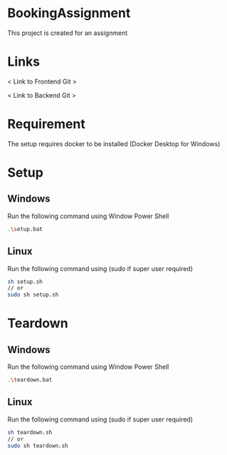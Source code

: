 # BookingAssignment

This project is created for an assignment

# Links

< Link to Frontend Git >

< Link to Backend Git >

# Requirement
The setup requires docker to be installed (Docker Desktop for Windows)

# Setup
## Windows

Run the following command using Window Power Shell
```sh
.\setup.bat
```

## Linux

Run the following command using (sudo if super user required)
```sh
sh setup.sh
// or
sudo sh setup.sh
```
# Teardown
## Windows

Run the following command using Window Power Shell
```sh
.\teardown.bat
```

## Linux

Run the following command using (sudo if super user required)
```sh
sh teardown.sh
// or
sudo sh teardown.sh
```